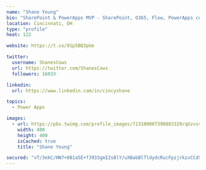 ```yaml
---
name: "Shane Young"
bio: "SharePoint & PowerApps MVP - SharePoint, O365, Flow, PowerApps consulting? @PowerApps911 | Pure Snark? You found it."
location: Cincinnati, OH
type: "profile"
heat: 122

website: https://t.co/91p5BQ3pUe

twitter:
  username: ShanesCows
  url: https://twitter.com/ShanesCows
  followers: 16033

linkedin:
  url: https://www.linkedin.com/in/cincyshane

topics:
  - Power Apps

images:
  - url: https://pbs.twimg.com/profile_images/713100007398883329/qUzvsvQ3_400x400.jpg
    width: 400
    height: 400
    isCached: true
    title: "Shane Young"

secured: "vT/3ekC/HN7+081a5E+fJ933gmI2sBlY/uXBabBlTldydcRucFpzjrkzvCCdSBBvDf6+zUOZgbI1kJ4lax8T4ulitWDjy0wRatasjI+wFlrYZA6iS1y1P4RhI+PJ00EOXHC5Zvmd3KR2UzffWw+kzs41nXJlfCbgk+n3ETO426T6ZXhW66p9r1beHH/LRwzceyk0LJCv/9yhG5vNSqkVdy0+fAlGVmAs8wmWYcGDUZZ7BhzWg/406+87rokzqKjJVTOXbpXBaAiea9TrqeVctRfVrHcJEQQVy26U9mCqgpBn8vbyr+LGZ5q66KGNgzh8sN/6Yn8WS5HnSmsFXSIMDVYCYRx7QD+egkQiZt17iBfd/qNohEDkZGXIIy8dumDn7F9zAivtfpXCZDmDbYtiRWV0KTTEvY8b/CyS3fboUkE=;J/1SZYbi/ZVLYjh4hO7o5w=="
---
```


